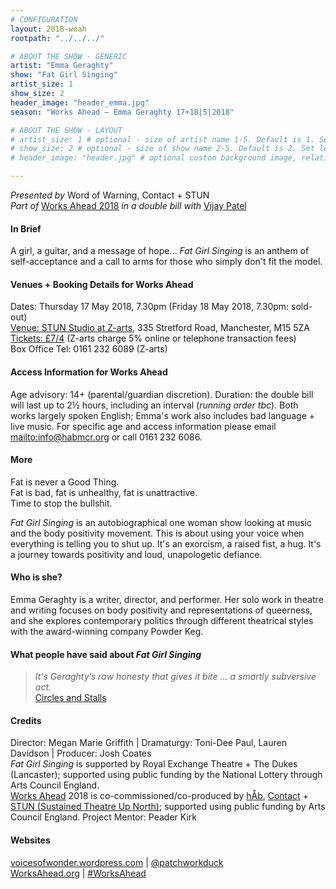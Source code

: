 ```yaml
---
# CONFIGURATION
layout: 2018-woah
rootpath: "../../../"

# ABOUT THE SHOW - GENERIC
artist: "Emma Geraghty"
show: "Fat Girl Singing"
artist_size: 1
show_size: 2
header_image: "header_emma.jpg"
season: "Works Ahead — Emma Geraghty 17+18|5|2018"

# ABOUT THE SHOW - LAYOUT
# artist_size: 1 # optional - size of artist name 1-5. Default is 1. Set longer names to lower values
# show_size: 2 # optional - size of show name 2-5. Default is 2. Set longer names to lower values
# header_image: "header.jpg" # optional custom background image, relative to current page

---
```

*Presented by* Word of Warning, Contact + STUN<br>*Part of* [Works Ahead 2018](/archive/2018-worksahead) *in a double bill with* [Vijay Patel](/archive/2018-worksahead/patel)       
         
#### In Brief                      
A girl, a guitar, and a message of hope… *Fat Girl Singing* is an anthem of self-acceptance and a call to arms for those who simply don't fit the model.         
               
#### Venues + Booking Details for Works Ahead        
Dates: Thursday 17 May 2018, 7.30pm (Friday 18 May 2018, 7.30pm: sold-out)          
<a href="http://www.z-arts.org/about-us/getting-here" target="_blank">Venue: STUN Studio at Z-arts</a>, 335 Stretford Road, Manchester, M15 5ZA         
<a href="http://z-arts.ticketsolve.com/shows/873587693/events/128137713" target="_blank">Tickets: £7/4</a> (Z-arts charge 5% online or telephone transaction fees)        
Box Office Tel: 0161 232 6089 (Z-arts)          
        
#### Access Information for Works Ahead           
Age advisory: 14+ (parental/guardian discretion). Duration: the double bill will last up to 2½ hours, including an interval (*running order tbc*). Both works largely spoken English; Emma's work also includes bad language + live music. For specific age and access information please email <mailto:info@habmcr.org> or call 0161 232 6086.        
        
#### More              
Fat is never a Good Thing.<br>Fat is bad, fat is unhealthy, fat is unattractive.<br>Time to stop the bullshit.         
              
*Fat Girl Singing* is an autobiographical one woman show looking at music and the body positivity movement. This is about using your voice when everything is telling you to shut up. It's an exorcism, a raised fist, a hug. It's a journey towards positivity and loud, unapologetic defiance.           
          
#### Who is she?             
Emma Geraghty is a writer, director, and performer. Her solo work in theatre and writing focuses on body positivity and representations of queerness, and she explores contemporary politics through different theatrical styles with the award-winning company Powder Keg.        
          
#### What people have said about *Fat Girl Singing*        
>*It's Geraghty’s raw honesty that gives it bite … a smartly subversive act.*<br><a href="http://circlesandstalls.wordpress.com/2017/10/01/emergency-2017" target="_blank">Circles and Stalls</a>         
           
#### Credits     
Director: Megan Marie Griffith | Dramaturgy: Toni-Dee Paul, Lauren Davidson | Producer: Josh Coates<br>*Fat Girl Singing* is supported by Royal Exchange Theatre + The Dukes (Lancaster); supported using public funding by the National Lottery through Arts Council England.<br>[Works Ahead](/hab/worksahead) 2018 is co-commissioned/co-produced by [hÅb](/hab), <a href="http://contactmcr.com" target="_blank">Contact</a> + <a href="http://stunlive.com" target="_blank">STUN (Sustained Theatre Up North)</a>; supported using public funding by Arts Council England. Project Mentor: Peader Kirk     
        
#### Websites         
<a href="http://voicesofwonder.wordpress.com" target="_blank">voicesofwonder.wordpress.com</a> | <a href="http://twitter.com/patchworkduck" target="_blank">@patchworkduck</a><br><a href="http://worksahead.org" target="_blank">WorksAhead.org</a> | <a href="http://twitter.com/hashtag/WorksAhead" target="_blank">#WorksAhead</a>
